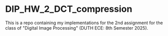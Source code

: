 # DIP_HW_2_DCT_compression
This is a repo containing my implementations for the 2nd assignment for the class of "Digital Image Processing" (DUTH ECE: 8th Semester 2025).
